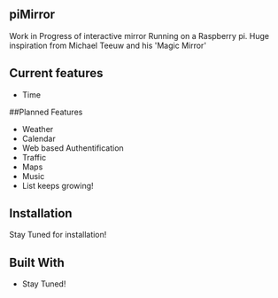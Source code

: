 ## piMirror
Work in Progress of interactive mirror Running on a Raspberry pi. Huge inspiration from Michael Teeuw and his 'Magic Mirror' 

## Current features
* Time

##Planned Features
* Weather
* Calendar
* Web based Authentification
* Traffic
* Maps
* Music
* List keeps growing!

## Installation
Stay Tuned for installation!

## Built With
* Stay Tuned!
